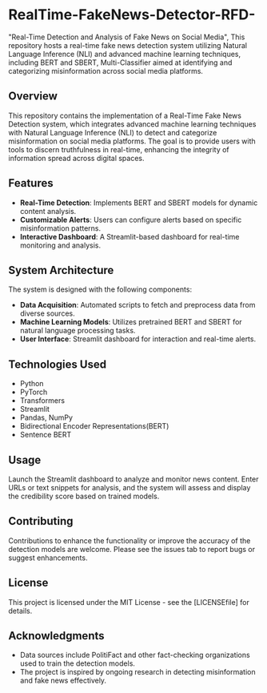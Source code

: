 # RealTime-FakeNews-Detector-RFD-
 "Real-Time Detection and Analysis of Fake News on Social  Media", This repository hosts a real-time fake news detection system utilizing Natural Language Inference (NLI) and advanced machine learning techniques, including BERT and SBERT, Multi-Classifier aimed at identifying and categorizing misinformation across social media platforms.

 ## Overview
This repository contains the implementation of a Real-Time Fake News Detection system, which integrates advanced machine learning techniques with Natural Language Inference (NLI) to detect and categorize misinformation on social media platforms. The goal is to provide users with tools to discern truthfulness in real-time, enhancing the integrity of information spread across digital spaces.

## Features
- **Real-Time Detection**: Implements BERT and SBERT models for dynamic content analysis.
- **Customizable Alerts**: Users can configure alerts based on specific misinformation patterns.
- **Interactive Dashboard**: A Streamlit-based dashboard for real-time monitoring and analysis.

## System Architecture
The system is designed with the following components:
- **Data Acquisition**: Automated scripts to fetch and preprocess data from diverse sources.
- **Machine Learning Models**: Utilizes pretrained BERT and SBERT for natural language processing tasks.
- **User Interface**: Streamlit dashboard for interaction and real-time alerts.

## Technologies Used
- Python
- PyTorch
- Transformers
- Streamlit
- Pandas, NumPy
- Bidirectional Encoder Representations(BERT)
- Sentence BERT

## Usage
Launch the Streamlit dashboard to analyze and monitor news content. Enter URLs or text snippets for analysis, and the system will assess and display the credibility score based on trained models.

## Contributing
Contributions to enhance the functionality or improve the accuracy of the detection models are welcome. Please see the issues tab to report bugs or suggest enhancements.

## License
This project is licensed under the MIT License - see the [LICENSEfile] for details.

## Acknowledgments
- Data sources include PolitiFact and other fact-checking organizations used to train the detection models.
- The project is inspired by ongoing research in detecting misinformation and fake news effectively.



